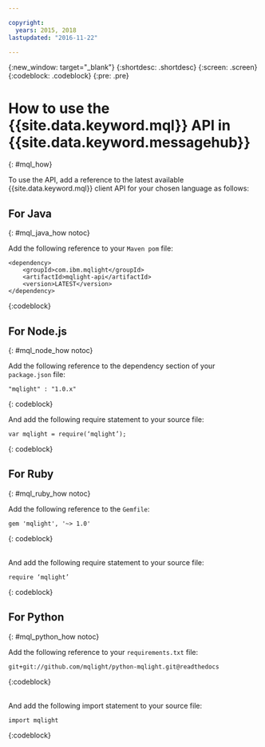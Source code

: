 ```yaml
---

copyright:
  years: 2015, 2018
lastupdated: "2016-11-22"

---
```


{:new_window: target="_blank"}
{:shortdesc: .shortdesc}
{:screen: .screen}
{:codeblock: .codeblock}
{:pre: .pre}

# How to use the {{site.data.keyword.mql}} API in {{site.data.keyword.messagehub}}
{: #mql_how}


To use the API, add a reference to the latest available {{site.data.keyword.mql}} client API for your chosen language as follows:

## For Java
{: #mql_java_how notoc}

Add the following reference to your <code>Maven pom</code> file:

```
<dependency>
    <groupId>com.ibm.mqlight</groupId>
    <artifactId>mqlight-api</artifactId>
    <version>LATEST</version>
</dependency>
```
{:codeblock}



## For Node.js
{: #mql_node_how notoc}

Add the following reference to the dependency section of your <code>package.json</code> file:

<pre class="pre"><code>"mqlight" : "1.0.x"</code></pre>
{: codeblock}

And add the following require statement to your source file:

<pre class="pre"><code>var mqlight = require(‘mqlight’);</code></pre>
{: codeblock}


## For Ruby
{: #mql_ruby_how notoc}

Add the following reference to the <code>Gemfile</code>:

```
gem 'mqlight', '~> 1.0'
```
{: codeblock}

<br>
And add the following require statement to your source file:

```
require ‘mqlight’
```
{: codeblock}



## For Python
{: #mql_python_how notoc}

Add the following reference to your <code>requirements.txt</code>
file:

```
git+git://github.com/mqlight/python-mqlight.git@readthedocs
```
{:codeblock}

<br>
And add the following import statement to your source file:

```
import mqlight
```
{:codeblock}


